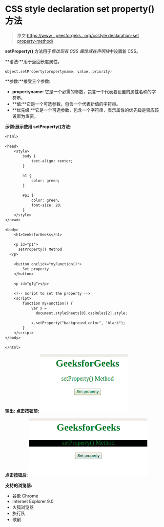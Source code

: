 # CSS style declaration set property()方法

> 原文:[https://www . geesforgeks . org/csstyle declaration-set property-method/](https://www.geeksforgeeks.org/cssstyledeclaration-setproperty-method/)

**setProperty()** 方法用于*修改现有 CSS 属性或在声明块*中设置新 CSS。

**语法:**用于返回长度属性。

```
object.setProperty(propertyname, value, priority)
```

**参数:**接受三个参数:

*   **propertyname:** 它是一个必需的参数，包含一个代表要设置的属性名称的字符串。
*   **值:**它是一个可选参数，包含一个代表新值的字符串。
*   **优先级:**它是一个可选参数，包含一个字符串，表示属性的优先级是否应该设置为重要。

**示例:**展示**使用 setProperty()方法**:

```
<html>

<head>
    <style>
        body {
            text-align: center;
        }

        h1 {
            color: green;
        }

        #p1 {
            color: green;
            font-size: 20;
        }
    </style>
</head>

<body>
    <h1>GeeksforGeeks</h1>

    <p id="p1">
      setProperty() Method
  </p>

    <button onclick="myFunction()">
        Set property
    </button>

    <p id="gfg"></p>

    <!-- Script to set the property -->
    <script>
        function myFunction() {
            var x = 
              document.styleSheets[0].cssRules[2].style;

            x.setProperty("background-color", "black");
        }
    </script>
</body>

</html>
```

**输出:**
**点击按钮前:**
![](img/15739a518e545b9788740578a633fee4.png)

**点击按钮后:**
![](img/ddb236188ac3fd98b904da1a69bc7cfc.png)

**支持的浏览器:**

*   谷歌 Chrome
*   Internet Explorer 9.0
*   火狐浏览器
*   旅行队
*   歌剧